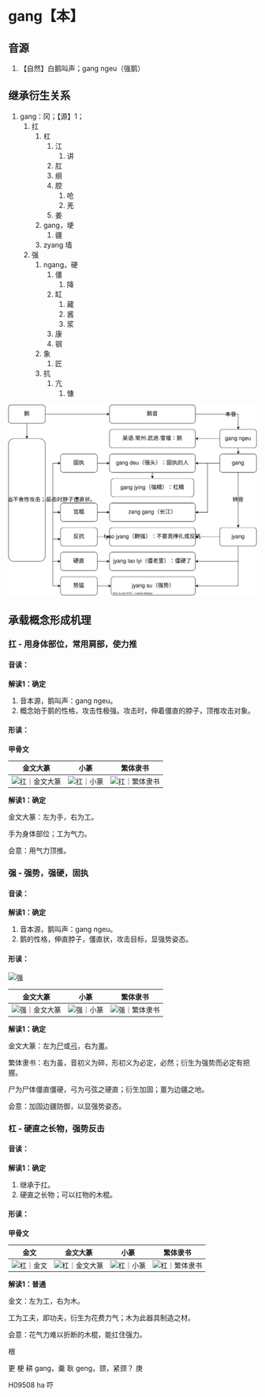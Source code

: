 # gang【本】

## 音源

1. 【自然】白鹅叫声；gang ngeu（强鹅）

## 继承衍生关系

1. gang：冈；【源】1；
   1. 扛
      1. 杠
         1. 江
            1. 讲
         2. 肛
         3. 纲
         4. 腔
            1. 呛
            2. 羌
         5. 姜
      2. gang，埂
         1. 疆
      3. zyang 墙
   2. 强
      1. ngang，硬
         1. 僵
            1. 降
         2. 缸
            1. 藏
            2. 酱
            3. 浆
         3. 康
         4. 钢
      2. 象
         1. 匠
      3. 抗
         1. 亢
            1. 慷

![gang](../diagram/sound_gang.drawio.svg)

## 承载概念形成机理

### 扛 - 用身体部位，常用肩部，使力推

#### 音读：

**解读1：确定**

1. 音本源，鹅叫声：gang ngeu。
2. 概念始于鹅的性格，攻击性极强。攻击时，伸着僵直的脖子，顶推攻击对象。

#### 形读：

**甲骨文**


| 金文大篆                                                              | 小篆                                                              | 繁体隶书                                                              |
| ----------------------------------------------------------------------- | ------------------------------------------------------------------- | ----------------------------------------------------------------------- |
| ![扛｜金文大篆](http://xh.5156edu.com/hzimages/dz/dz7537afc44214.gif) | ![扛｜小篆](http://xh.5156edu.com/hzimages/xz/xz7537agc97319.gif) | ![扛｜繁体隶书](http://xh.5156edu.com/hzimages/ls/ls7537afc64761.gif) |

**解读1：确定**

金文大篆：左为手，右为工。

手为身体部位；工为气力。

会意：用气力顶推。

### 强 - 强势，强硬，固执

#### 音读：

**解读1：确定**

1. 音本源，鹅叫声：gang ngeu。
2. 鹅的性格，伸直脖子，僵直状，攻击目标，显强势姿态。

#### 形读：

![强](../diagram/sound_gang_强.drawio.svg)


| 金文大篆                                                              | 小篆                                                              | 繁体隶书                                                              |
| ----------------------------------------------------------------------- | ------------------------------------------------------------------- | ----------------------------------------------------------------------- |
| ![强｜金文大篆](http://xh.5156edu.com/hzimages/dz/dz5065afc58971.gif) | ![强｜小篆](http://xh.5156edu.com/hzimages/xz/xz5063agc71147.gif) | ![强｜繁体隶书](http://xh.5156edu.com/hzimages/ls/ls5065afc50811.gif) |

**解读1：确定**

金文大篆：左为[尸](si.md)或[弓](gong.md)，右为[畺](jyang.md)。

繁体隶书：右为虽，音初义为碎，形初义为必定，必然；衍生为强势而必定有把握。

尸为尸体僵直僵硬，弓为弓弦之硬直；衍生加固；畺为边疆之地。

会意：加固边疆防御，以显强势姿态。

### 杠 - 硬直之长物，强势反击

#### 音读：

**解读1：确定**

1. 继承于扛。
2. 硬直之长物；可以扛物的木棍。

#### 形读：

**甲骨文**


| 金文                                                               | 金文大篆                                                               | 小篆                                                               | 繁体隶书                                                               |
| -------------------------------------------------------------------- | ------------------------------------------------------------------------ | -------------------------------------------------------------------- | ------------------------------------------------------------------------ |
| ![杠｜金文](http://xh.5156edu.com/hzimages/jf/jf11436ahc36666.gif) | ![杠｜金文大篆](http://xh.5156edu.com/hzimages/dz/dz11436afc48460.gif) | ![杠｜小篆](http://xh.5156edu.com/hzimages/xz/xz11436agc18530.gif) | ![杠｜繁体隶书](http://xh.5156edu.com/hzimages/ls/ls11436afc40948.gif) |

**解读1：普通**

金文：左为工，右为木。

工为工夫，即功夫，衍生为花费力气；木为此器具制造之材。

会意：花气力难以折断的木棍，能扛住强力。

根

更
梗
耕
gang，羹
耿
geng，颈，紧颈？
庚

H09508 ha 吓
